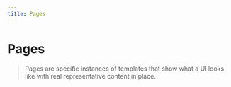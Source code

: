 ```yaml
---
title: Pages
---
```


# Pages

> Pages are specific instances of templates that show what a UI looks like with
> real representative content in place.
